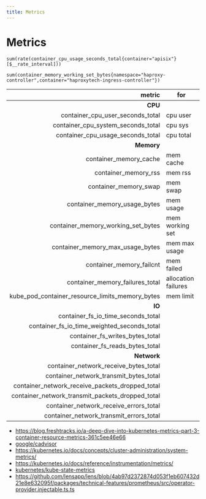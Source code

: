 ```yaml
---
title: Metrics
---
```


# Metrics

```
sum(rate(container_cpu_usage_seconds_total{container="apisix"}[$__rate_interval]))

sum(container_memory_working_set_bytes{namespace="haproxy-controller",container="haproxytech-ingress-controller"})
```

|                                           metric | for                 |
| -----------------------------------------------: | ------------------- |
|                                          **CPU** |
|                 container_cpu_user_seconds_total | cpu user            |
|               container_cpu_system_seconds_total | cpu sys             |
|                container_cpu_usage_seconds_total | cpu total           |
|                                       **Memory** |
|                           container_memory_cache | mem cache           |
|                             container_memory_rss | mem rss             |
|                            container_memory_swap | mem swap            |
|                     container_memory_usage_bytes | mem usage           |
|               container_memory_working_set_bytes | mem working set     |
|                 container_memory_max_usage_bytes | mem max usage       |
|                         container_memory_failcnt | mem failed          |
|                  container_memory_failures_total | allocation failures |
|  kube_pod_container_resource_limits_memory_bytes | mem limit           |
|                                           **IO** |
|               container_fs_io_time_seconds_total |
|      container_fs_io_time_weighted_seconds_total |
|                  container_fs_writes_bytes_total |
|                   container_fs_reads_bytes_total |
|                                      **Network** |
|            container_network_receive_bytes_total |
|           container_network_transmit_bytes_total |
|  container_network_receive_packets_dropped_total |
| container_network_transmit_packets_dropped_total |
|           container_network_receive_errors_total |
|          container_network_transmit_errors_total |

- https://blog.freshtracks.io/a-deep-dive-into-kubernetes-metrics-part-3-container-resource-metrics-361c5ee46e66
- [google/cadvisor](https://github.com/google/cadvisor)
- https://kubernetes.io/docs/concepts/cluster-administration/system-metrics/
- https://kubernetes.io/docs/reference/instrumentation/metrics/
- [kubernetes/kube-state-metrics](https://github.com/kubernetes/kube-state-metrics)
- https://github.com/lensapp/lens/blob/4ab97d2372874d053f1eb607432d21e8e632095f/packages/technical-features/prometheus/src/operator-provider.injectable.ts.ts
